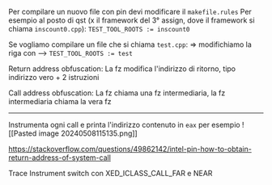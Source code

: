 Per compilare un nuovo file con pin devi modificare il `makefile.rules`
Per esempio 
al posto di qst (x il framework del 3° assign, dove il framework si chiama `inscount0.cpp`):
`TEST_TOOL_ROOTS := inscount0`

Se vogliamo compilare un file che si chiama `test.cpp`:
=> modifichiamo la riga con -->  `TEST_TOOL_ROOTS := test`


Return address obfuscation:
La fz modifica l'indirizzo di ritorno, tipo indirizzo vero + 2 istruzioni

Call address obfuscation:
La fz chiama una fz intermediaria, la fz intermediaria chiama la vera fz


----
Instrumenta ogni call e printa l'indirizzo contenuto  in `eax` per esempio
![[Pasted image 20240508115135.png]]


https://stackoverflow.com/questions/49862142/intel-pin-how-to-obtain-return-address-of-system-call

Trace
Instrument
	switch con XED_ICLASS_CALL_FAR e NEAR
